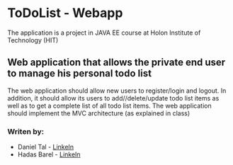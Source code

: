 # ToDoList - Webapp

The application is a project in JAVA EE course at Holon Institute of Technology (HIT)

## Web application that allows the private end user to manage his personal todo list 

The web application should allow new users to register/login and logout. 
In addition, it should allow its users to add//delete/update todo list items as well as to get a complete list of all todo list items. 
The web application should implement the MVC architecture (as explained in class)

### Writen by:

- Daniel Tal - [LinkeIn](https://www.linkedin.com/in/daniel-tal/)
- Hadas Barel - [LinkeIn](https://www.linkedin.com/in/hadas-barel-a73840148/)
